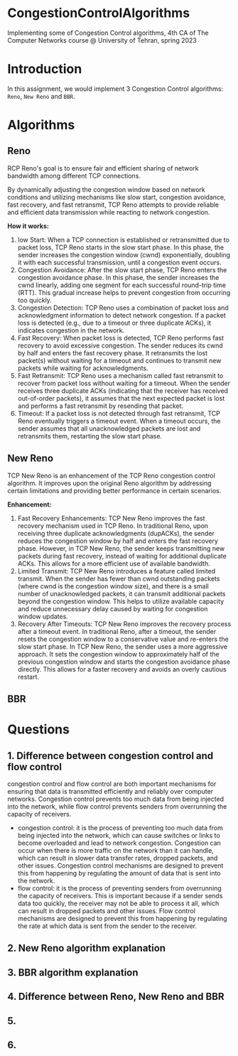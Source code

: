 # CongestionControlAlgorithms
Implementing some of Congestion Control algorithms, 4th CA of The Computer Networks course @ University of Tehran, spring 2023

# Introduction
In this assignment, we would implement 3 Congestion Control algorithms: `Reno`, `New Reno` and `BBR`.

# Algorithms

## Reno
RCP Reno's goal is to ensure fair and efficient sharing of network bandwidth among different TCP connections.

By dynamically adjusting the congestion window based on network conditions and utilizing mechanisms like 
slow start, congestion avoidance, fast recovery, and fast retransmit, TCP Reno attempts to provide 
reliable and efficient data transmission while reacting to network congestion.

**How it works:**
1. low Start: When a TCP connection is established or retransmitted due to packet loss, 
TCP Reno starts in the slow start phase. In this phase, the sender increases the congestion window (cwnd) exponentially, 
doubling it with each successful transmission, until a congestion event occurs.
2. Congestion Avoidance: After the slow start phase, TCP Reno enters the congestion avoidance phase. 
In this phase, the sender increases the cwnd linearly, adding one segment for each successful round-trip time (RTT). 
This gradual increase helps to prevent congestion from occurring too quickly.
3. Congestion Detection: TCP Reno uses a combination of packet loss and acknowledgment information 
to detect network congestion. If a packet loss is detected (e.g., due to a timeout or three duplicate ACKs), 
it indicates congestion in the network.
4. Fast Recovery: When packet loss is detected, TCP Reno performs fast recovery to avoid excessive congestion. 
The sender reduces its cwnd by half and enters the fast recovery phase. It retransmits the lost packet(s) 
without waiting for a timeout and continues to transmit new packets while waiting for acknowledgments.
5. Fast Retransmit: TCP Reno uses a mechanism called fast retransmit to recover from packet loss without waiting for a timeout. 
When the sender receives three duplicate ACKs (indicating that the receiver has received out-of-order packets), 
it assumes that the next expected packet is lost and performs a fast retransmit by resending that packet.
6. Timeout: If a packet loss is not detected through fast retransmit, TCP Reno eventually triggers a timeout event. 
When a timeout occurs, the sender assumes that all unacknowledged packets are lost and retransmits them, 
restarting the slow start phase.

## New Reno

TCP New Reno is an enhancement of the TCP Reno congestion control algorithm. 
It improves upon the original Reno algorithm by addressing certain limitations and providing better performance in certain scenarios.

**Enhancement:**
1. Fast Recovery Enhancements: TCP New Reno improves the fast recovery mechanism used in TCP Reno. In traditional Reno, 
upon receiving three duplicate acknowledgments (dupACKs), the sender reduces the congestion window by half and enters the fast recovery phase. 
However, in TCP New Reno, the sender keeps transmitting new packets during fast recovery, 
instead of waiting for additional duplicate ACKs. This allows for a more efficient use of available bandwidth.
2. Limited Transmit: TCP New Reno introduces a feature called limited transmit. 
When the sender has fewer than cwnd outstanding packets (where cwnd is the congestion window size), 
and there is a small number of unacknowledged packets, it can transmit additional packets beyond the congestion window. 
This helps to utilize available capacity and reduce unnecessary delay caused by waiting for congestion window updates.
3. Recovery After Timeouts: TCP New Reno improves the recovery process after a timeout event. 
In traditional Reno, after a timeout, the sender resets the congestion window to a conservative value and re-enters the slow start phase. 
In TCP New Reno, the sender uses a more aggressive approach. 
It sets the congestion window to approximately half of the previous congestion window and starts the congestion avoidance phase directly. 
This allows for a faster recovery and avoids an overly cautious restart.


## BBR

# Questions

## 1. Difference between congestion control and flow control
congestion control and flow control are both important mechanisms for ensuring that data is transmitted efficiently and reliably over computer networks. Congestion control prevents too much data from being injected into the network, while flow control prevents senders from overrunning the capacity of receivers.

- congestion control: it is the process of preventing too much data from being injected into the network, 
which can cause switches or links to become overloaded and lead to network congestion. 
Congestion can occur when there is more traffic on the network than it can handle, which can result in slower data transfer rates, 
dropped packets, and other issues. Congestion control mechanisms are designed to prevent this from happening by regulating 
the amount of data that is sent into the network.
- flow control: it is the process of preventing senders from overrunning the capacity of receivers. 
This is important because if a sender sends data too quickly, the receiver may not be able to process it all, 
which can result in dropped packets and other issues. 
Flow control mechanisms are designed to prevent this from happening by regulating the rate at which data is sent from the sender to the receiver.

## 2. New Reno algorithm explanation


## 3. BBR algorithm explanation

## 4. Difference between Reno, New Reno and BBR

## 5.

## 6.

